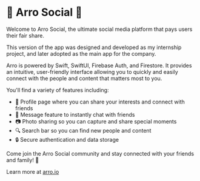 # 🚀 Arro Social 🚀

Welcome to Arro Social, the ultimate social media platform that pays users their fair share.

This version of the app was designed and developed as my internship project, and later adopted as the main app for the company.

Arro is powered by Swift, SwiftUI, Firebase Auth, and Firestore. It provides an intuitive, user-friendly interface allowing you to quickly and easily connect with the people and content that matters most to you. 

You'll find a variety of features including: 

- 🤳 Profile page where you can share your interests and connect with friends 
- 💬 Message feature to instantly chat with friends 
- 📷 Photo sharing so you can capture and share special moments 
- 🔍 Search bar so you can find new people and content 
- 🔒 Secure  authentication and data storage 

Come join the Arro Social community and stay connected with your friends and family! 🤝

Learn more at  [arro.io](https://arro.io)
